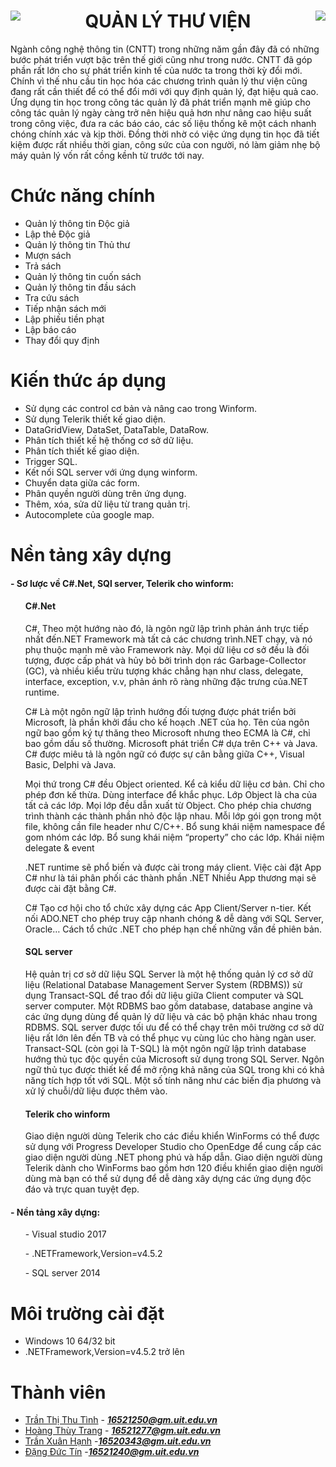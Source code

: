 <h1><img src="https://scontent.fsgn5-7.fna.fbcdn.net/v/t1.0-9/36461902_669683176704849_9111368141702692864_n.jpg?_nc_cat=0&_nc_eui2=AeGXaQur9nxuOIsDm_cRQV9PpSHjbtP68EruC7RZnHqnUTQrWtXsKlUlpT3x7GfsGFrfP4l1F3QhMqwpgSLxA_EucALLXqWspr2Ws4475zIvrA&oh=6f3e81fa06cfab5dd86706e94fea4ea8&oe=5BE5DDA2" align="left"/>
<img src="https://scontent.fsgn5-7.fna.fbcdn.net/v/t1.0-9/36479893_669677940038706_4726447355597946880_n.jpg?_nc_cat=0&_nc_eui2=AeEfTs7f40v9AR7K58rN_yvuunlgXtykm5a-NRzXQjvjOigPzyLJOXEannhbFjeGIGyXX9rU9gkvbmD7d03FbjUN7Qqr2i6kLys9oQUzqiPIcw&oh=164a51bfcceb3ab5a2a4e195b73141e5&oe=5BA2E467" align="right"/></h1>


  
<h1 align="center"> QUẢN LÝ THƯ VIỆN </h1>

<p>Ngành công nghệ thông tin (CNTT) trong những năm gần đây đã có những bước phát triển vượt bậc trên thế giới cũng như trong nước. CNTT đã góp phần rất lớn cho sự phát triển kinh tế của nước ta trong thời kỳ đổi mới. Chính vì thế nhu cầu tin học hóa các chương trình quản lý thư viện cũng đang rất cần thiết để có thể đổi mới với quy định quản lý, đạt hiệu quả cao. Ứng dụng tin học trong công tác quản lý đã phát triển mạnh mẽ giúp cho công tác quản lý ngày càng trở nên hiệu quả hơn như nâng cao hiệu suất trong công việc, đưa ra các báo cáo, các số liệu thống kê một cách nhanh chóng chính xác và kịp thời. Đồng thời nhờ có việc ứng dụng tin học đã tiết kiệm được rất nhiều thời gian, công sức của con người, nó làm giảm nhẹ bộ máy quản lý vốn rất cồng kềnh từ trước tới nay.</p>

# Chức năng chính
-	Quản lý thông tin Độc giả
-	Lập thẻ Độc giả
-	Quản lý thông tin Thủ thư
-	Mượn sách
-	Trả sách
-	Quản lý thông tin cuốn sách
-	Quản lý thông tin đầu sách
-	Tra cứu sách
-	Tiếp nhận sách mới
-	Lập phiếu tiền phạt
-	Lập báo cáo
- Thay đổi quy định

# Kiến thức áp dụng
- Sử dụng các control cơ bản và nâng cao trong Winform.
- Sử dụng Telerik thiết kế giao diện.
- DataGridView, DataSet, DataTable, DataRow.
- Phân tích thiết kế hệ thống cơ sở dữ liệu.
- Phân tích thiết kế giao diện.
- Trigger SQL.
- Kết nối SQL server với ứng dụng winform.
- Chuyển data giữa các form.
- Phân quyền người dùng trên ứng dụng.
- Thêm, xóa, sửa dữ liệu từ trang quản trị.
- Autocomplete của google map.

# Nền tảng xây dựng
<h4>- Sơ lược về C#.Net, SQl server, Telerik cho winform:</h4>
<ul><h4>C#.Net</h4>

<p>C#, Theo một hướng nào đó, là ngôn ngữ lập trình phản ánh trực tiếp nhất đến.NET Framework mà tất cả các chương trình.NET chạy, và nó phụ thuộc mạnh mẽ vào Framework này. Mọi dữ liệu cơ sở đều là đối tượng, được cấp phát và hủy bỏ bởi trình dọn rác Garbage-Collector (GC), và nhiều kiểu trừu tượng khác chẳng hạn như class, delegate, interface, exception, v.v, phản ánh rõ ràng những đặc trưng của.NET runtime.</p>
<p>C# Là một ngôn ngữ lập trình hướng đối tượng được phát triển bởi Microsoft, là phần khởi đầu cho kế hoạch .NET của họ. Tên của ngôn ngữ bao gồm ký tự thăng theo Microsoft nhưng theo ECMA là C#, chỉ bao gồm dấu số thường. Microsoft phát triển C# dựa trên C++ và Java. C# được miêu tả là ngôn ngữ có được sự cân bằng giữa C++, Visual Basic, Delphi và Java.</p>
<p>Mọi thứ trong C# đều Object oriented. Kể cả kiểu dữ liệu cơ bản. Chỉ cho phép đơn kế thừa. Dùng interface để khắc phục. Lớp Object là cha của tất cả các lớp. Mọi lớp đều dẫn xuất từ Object. Cho phép chia chương trình thành các thành phần nhỏ độc lập nhau. Mỗi lớp gói gọn trong một file, không cần file header như C/C++. Bổ sung khái niệm namespace để gom nhóm các lớp. Bổ sung khái niệm “property” cho các lớp. Khái niệm delegate & event</p>
<p>.NET runtime sẽ phổ biến và được cài trong máy client. Việc cài đặt App C# như là tái phân phối các thành phần .NET Nhiều App thương mại sẽ được cài đặt bằng C#.</p>
<p>C# Tạo cơ hội cho tổ chức xây dựng các App Client/Server n-tier. Kết nối ADO.NET cho phép truy cập nhanh chóng & dễ dàng với SQL Server, Oracle… Cách tổ chức .NET cho phép hạn chế những vấn đề phiên bản.</p>
</ul>

<ul><h4>SQL server</h4>
<p>Hệ quản trị cơ sở dữ liệu SQL Server là một hệ thống quản lý cơ sở dữ liệu (Relational Database Management Server System (RDBMS)) sử dụng Transact-SQL để trao đổi dữ liệu giữa Client computer và SQL server computer. Một RDBMS bao gồm database, database angine và các ứng dụng dùng để quản lý dữ liệu và các bộ phận khác nhau trong RDBMS. SQL server được tối ưu để có thể chạy trên môi trường cơ sở dữ liệu rất lớn lên đến TB và có thể phục vụ cùng lúc cho hàng ngàn user. Transact-SQL (còn gọi là T-SQL) là một ngôn ngữ lập trình database hướng thủ tục độc quyền của Microsoft sử dụng trong SQL Server. Ngôn ngữ thủ tục được thiết kế để mở rộng khả năng của SQL trong khi có khả năng tích hợp tốt với SQL. Một số tính năng như các biến địa phương và xử lý chuỗi/dữ liệu được thêm vào.</p>
</ul>
<ul><h4>Telerik cho winform</h4>
<p>Giao diện người dùng Telerik cho các điều khiển WinForms có thể được sử dụng với Progress Developer Studio cho OpenEdge để cung cấp các giao diện người dùng .NET phong phú và hấp dẫn. Giao diện người dùng Telerik dành cho WinForms bao gồm hơn 120 điều khiển giao diện người dùng mà bạn có thể sử dụng để dễ dàng xây dựng các ứng dụng độc đáo và trực quan tuyệt đẹp.</p>
</ul>
 <h4>- Nền tảng xây dựng:</h4>
<ul>
 <p>- Visual studio 2017</p>
 <p>- .NETFramework,Version=v4.5.2</p>
 <p>- SQL server 2014</p>
 </ul>


# Môi trường cài đặt
- Windows 10 64/32 bit
- .NETFramework,Version=v4.5.2 trở lên


# Thành viên
- [Trần Thị Thu Tình](https://www.facebook.com/thutinhtt) - ***16521250@gm.uit.edu.vn***
- [Hoàng Thùy Trang](https://www.facebook.com/lang.thien.357) - ***16521277@gm.uit.edu.vn***
- [Trần Xuân Hạnh](https://www.facebook.com/1txh.1810) -***16520343@gm.uit.edu.vn***
- [Đặng Đức Tín](https://www.facebook.com/chemgio.langque) -***16521240@gm.uit.edu.vn***
